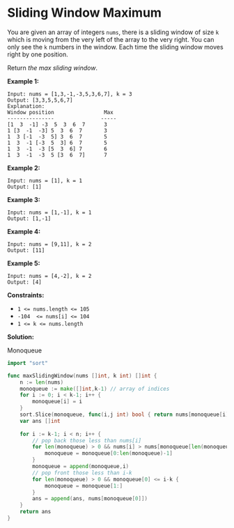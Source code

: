 # Sliding Window Maximum

You are given an array of integers `nums`, there is a sliding window of size  `k`  which is moving from the very left of the array to the very right. You can only see the  `k`  numbers in the window. Each time the sliding window moves right by one position.

Return  _the max sliding window_.

**Example 1:**

    Input: nums = [1,3,-1,-3,5,3,6,7], k = 3
    Output: [3,3,5,5,6,7]
    Explanation: 
    Window position                Max
    ---------------               -----
    [1  3  -1] -3  5  3  6  7      3
    1 [3  -1  -3] 5  3  6  7       3
    1  3 [-1  -3  5] 3  6  7       5
    1  3  -1 [-3  5  3] 6  7       5
    1  3  -1  -3 [5  3  6] 7       6
    1  3  -1  -3  5 [3  6  7]      7

**Example 2:**

    Input: nums = [1], k = 1
    Output: [1]

**Example 3:**

    Input: nums = [1,-1], k = 1
    Output: [1,-1]

**Example 4:**

    Input: nums = [9,11], k = 2
    Output: [11]

**Example 5:**

    Input: nums = [4,-2], k = 2
    Output: [4]

**Constraints:**

-   `1 <= nums.length <= 105`
-   `-104  <= nums[i] <= 104`
-   `1 <= k <= nums.length`

**Solution:**

Monoqueue

```go
import "sort"

func maxSlidingWindow(nums []int, k int) []int {
    n := len(nums)
    monoqueue := make([]int,k-1) // array of indices
    for i := 0; i < k-1; i++ {
        monoqueue[i] = i
    }
    sort.Slice(monoqueue, func(i,j int) bool { return nums[monoqueue[i]] > nums[monoqueue[j]] } )
    var ans []int
    
    for i := k-1; i < n; i++ {
        // pop back those less than nums[i]
        for len(monoqueue) > 0 && nums[i] > nums[monoqueue[len(monoqueue)-1]] {
            monoqueue = monoqueue[0:len(monoqueue)-1]
        }
        monoqueue = append(monoqueue,i)
        // pop front those less than i-k
        for len(monoqueue) > 0 && monoqueue[0] <= i-k {
            monoqueue = monoqueue[1:]
        }
        ans = append(ans, nums[monoqueue[0]])
    }
    return ans
}
```